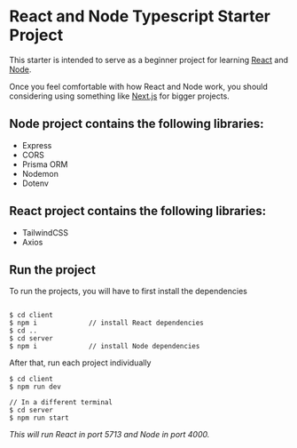 # React and Node Typescript Starter Project

This starter is intended to serve as a beginner project for learning [React](https://reactjs.org/) and [Node](https://nodejs.org/en/).

Once you feel comfortable with how React and Node work, you should considering using something like [Next.js](https://nextjs.org/) for bigger projects.

## Node project contains the following libraries:

- Express
- CORS
- Prisma ORM
- Nodemon
- Dotenv

## React project contains the following libraries:

- TailwindCSS
- Axios

## Run the project

To run the projects, you will have to first install the dependencies

```

$ cd client
$ npm i             // install React dependencies
$ cd ..
$ cd server
$ npm i             // install Node dependencies
```

After that, run each project individually

```
$ cd client
$ npm run dev

// In a different terminal
$ cd server
$ npm run start
```

_This will run React in port 5713 and Node in port 4000._
